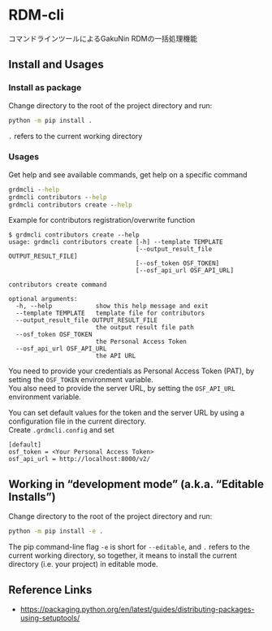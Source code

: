 # RDM-cli
コマンドラインツールによるGakuNin RDMの一括処理機能

## Install and Usages

### Install as package
Change directory to the root of the project directory and run:
```cmd
python -m pip install .
```
`.` refers to the current working directory

### Usages

Get help and see available commands, get help on a specific command
```cmd
grdmcli --help
grdmcli contributors --help
grdmcli contributors create --help
```

Example for contributors registration/overwrite function 
```text
$ grdmcli contributors create --help
usage: grdmcli contributors create [-h] --template TEMPLATE
                                   [--output_result_file OUTPUT_RESULT_FILE]
                                   [--osf_token OSF_TOKEN]
                                   [--osf_api_url OSF_API_URL]

contributors create command

optional arguments:
  -h, --help            show this help message and exit
  --template TEMPLATE   template file for contributors
  --output_result_file OUTPUT_RESULT_FILE
                        the output result file path
  --osf_token OSF_TOKEN
                        the Personal Access Token
  --osf_api_url OSF_API_URL
                        the API URL
```

You need to provide your credentials as Personal Access Token (PAT), 
by setting the `OSF_TOKEN` environment variable.  
You also need to provide the server URL, by setting the `OSF_API_URL` environment variable.

You can set default values for the token and the server URL 
by using a configuration file in the current directory.  
Create `.grdmcli.config` and set
```text
[default]
osf_token = <Your Personal Access Token>
osf_api_url = http://localhost:8000/v2/
```

## Working in “development mode” (a.k.a. “Editable Installs”)
Change directory to the root of the project directory and run:
```cmd
python -m pip install -e .
```
The pip command-line flag `-e` is short for `--editable`, 
and `.` refers to the current working directory,
so together, it means to install the current directory (i.e. your project) in editable mode.

## Reference Links
- https://packaging.python.org/en/latest/guides/distributing-packages-using-setuptools/
